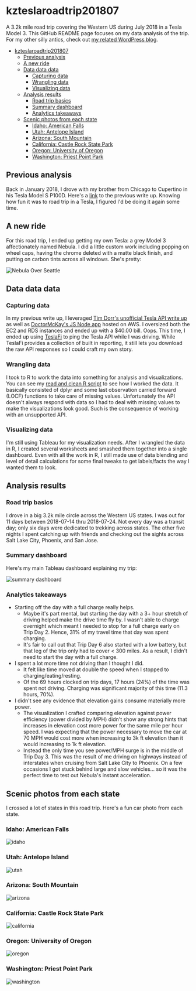 # kzteslaroadtrip201807
A 3.2k mile road trip covering the Western US during July 2018 in a Tesla Model 3.  This GitHub README page focuses on my data analysis of the trip.  For my other silly antics, check out [my related WordPress blog](https://kzroadtrip.wordpress.com/).

<!-- TOC depthFrom:1 depthTo:6 withLinks:1 updateOnSave:1 orderedList:0 -->

- [kzteslaroadtrip201807](#kzteslaroadtrip201807)
	- [Previous analysis](#previous-analysis)
	- [A new ride](#a-new-ride)
	- [Data data data](#data-data-data)
		- [Capturing data](#capturing-data)
		- [Wrangling data](#wrangling-data)
		- [Visualizing data](#visualizing-data)
	- [Analysis results](#analysis-results)
		- [Road trip basics](#road-trip-basics)
		- [Summary dashboard](#summary-dashboard)
		- [Analytics takeaways](#analytics-takeaways)
	- [Scenic photos from each state](#scenic-photos-from-each-state)
		- [Idaho: American Falls](#idaho-american-falls)
		- [Utah: Antelope Island](#utah-antelope-island)
		- [Arizona: South Mountain](#arizona-south-mountain)
		- [California: Castle Rock State Park](#california-castle-rock-state-park)
		- [Oregon: University of Oregon](#oregon-university-of-oregon)
		- [Washington: Priest Point Park](#washington-priest-point-park)

<!-- /TOC -->

## Previous analysis
Back in January 2018, I drove with my brother from Chicago to Cupertino in his Tesla Model S P100D.  Here's a [link](https://github.com/kzbigboss/kzteslaroadtrip2018) to the previous write up.  Knowing how fun it was to road trip in a Tesla, I figured I'd be doing it again some time.

## A new ride
For this road trip, I ended up getting my own Tesla: a grey Model 3 affectionately named Nebula.  I did a little custom work including popping on wheel caps, having the chrome deleted with a matte black finish, and putting on carbon tints across all windows.  She's pretty:

![Nebula Over Seattle](images/IMG_5648.jpeg)

## Data data data

### Capturing data
In my previous write up, I leveraged [Tim Dorr's unofficial Tesla API write up](https://timdorr.docs.apiary.io/#) as well as [DoctorMcKay's JS Node app](https://github.com/DoctorMcKay/node-tesla-data) hosted on AWS.  I oversized both the EC2 and RDS instances and ended up with a $40.00 bill.  Oops.  This time, I ended up using [TeslaFi](www.teslafi.com) to ping the Tesla API while I was driving.  While TeslaFi provides a collection of built in reporting, it still lets you download the raw API responses so I could craft my own story.

### Wrangling data
I took to R to work the data into something for analysis and visualizations.  You can see my [read and clean R script](/scripts/readandclean.R) to see how I worked the data.  It basically consisted of dplyr and some last observation carried forward (LOCF) functions to take care of missing values.  Unfortunately the API doesn't always respond with data so I had to deal with missing values to make the visualizations look good.  Such is the consequence of working with an unsupported API.

### Visualizing data
I'm still using Tableau for my visualization needs.  After I wrangled the data in R, I created several worksheets and smashed them together into a single dashboard.  Even with all the work in R, I still made use of data blending and level of detail calculations for some final tweaks to get labels/facts the way I wanted them to look.

## Analysis results

### Road trip basics
I drove in a big 3.2k mile circle across the Western US states.  I was out for 11 days between 2018-07-14 thru 2018-07-24.  Not every day was a transit day; only six days were dedicated to trekking across states.  The other five nights I spent catching up with friends and checking out the sights across Salt Lake City, Phoenix, and San Jose.

### Summary dashboard
Here's my main Tableau dashboard explaining my trip:

![summary dashboard](images/summary-dashboard.png)

### Analytics takeaways
* Starting off the day with a full charge really helps.
  * Maybe it's part mental, but starting the day with a 3+ hour stretch of driving helped make the drive time fly by.  I wasn't able to charge overnight which meant I needed to stop for a full charge early on Trip Day 2.  Hence, 31% of my travel time that day was spent charging.
  * It's fair to call out that Trip Day 6 also started with a low battery, but that leg of the trip only had to cover < 300 miles.  As a result, I didn't need to start the day with a full charge.
* I spent a lot more time not driving than I thought I did.
  * It felt like time moved at double the speed when I stopped to charging/eating/resting.  
  * Of the 69 hours clocked on trip days, 17 hours (24%) of the time was spent not driving.  Charging was significant majority of this time (11.3 hours, 70%).
* I didn't see any evidence that elevation gains consume materially more power.
  * The visualization I crafted comparing elevation against power efficiency (power divided by MPH) didn't show any strong hints that increases in elevation cost more power for the same mile per hour speed.  I was expecting that the power necessary to move the car at 70 MPH would cost more when increasing to 3k ft elevation than it would increasing to 1k ft elevation.  
  * Instead the only time you see power/MPH surge is in the middle of Trip Day 3.  This was the result of me driving on highways instead of interstates when cruising from Salt Lake City to Phoenix.  On a few occasions I got stuck behind large and slow vehicles... so it was the perfect time to test out Nebula's instant acceleration.

## Scenic photos from each state

I crossed a lot of states in this road trip.  Here's a fun car photo from each state.

### Idaho: American Falls
![idaho](images/IMG_5932.jpeg)

### Utah: Antelope Island
![utah](images/IMG_5981.jpeg)

### Arizona: South Mountain
![arizona](images/IMG_6082.JPG)

### California: Castle Rock State Park
![california](images/IMG_0031.jpeg)

### Oregon: University of Oregon
![oregon](images/IMG_0215.jpeg)

### Washington: Priest Point Park
![washington](images/IMG_0240.jpeg)
